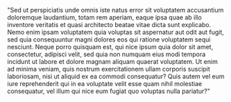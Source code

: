 "Sed ut perspiciatis unde omnis iste
natus error sit voluptatem accusantium
doloremque laudantium, totam rem
aperiam, eaque ipsa quae ab illo
inventore veritatis et quasi architecto
beatae vitae dicta sunt explicabo. Nemo enim ipsam voluptatem quia voluptas sit aspernatur aut odit aut fugit, sed quia
consequuntur magni dolores eos qui ratione voluptatem sequi nesciunt. Neque porro quisquam est, qui nice ipsum quia
dolor sit amet, consectetur, adipisci velit, sed quia non numquam eius modi tempora incidunt ut labore et dolore magnam
aliquam quaerat voluptatem. Ut enim ad minima veniam, quis nostrum exercitationem ullam corporis suscipit laboriosam,
nisi ut aliquid ex ea commodi consequatur? Quis autem vel eum iure reprehenderit qui in ea voluptate velit esse quam
nihil molestiae consequatur, vel illum qui nice eum fugiat quo voluptas nulla pariatur?"    